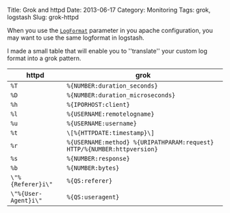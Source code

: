 Title: Grok and httpd
Date: 2013-06-17
Category: Monitoring
Tags: grok, logstash
Slug: grok-httpd

When you use the [`LogFormat`](http://httpd.apache.org/docs/current/mod/mod_log_config.html) parameter in you apache configuration, you may want to use the same logformat in logstash.

I made a small table that will enable you to ''translate'' your custom log format into a grok pattern.

| httpd | grok |
| ----- | ---- |
| `%T` | `%{NUMBER:duration_seconds}` |
| `%D` | `%{NUMBER:duration_microseconds}` |
| `%h` | `%{IPORHOST:client}` |
| `%l` | `%{USERNAME:remotelogname}` |
| `%u` | `%{USERNAME:username}` |
| `%t` | `\[%{HTTPDATE:timestamp}\]` |
| `%r` | `%{USERNAME:method} %{URIPATHPARAM:request} HTTP/%{NUMBER:httpversion}` |
| `%s` | `%{NUMBER:response}` |
| `%b` | `%{NUMBER:bytes}` |
| `\"%{Referer}i\"` | `%{QS:referer}` |
| `\"%{User-Agent}i\"` | `%{QS:useragent}` |
